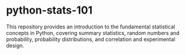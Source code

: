 # python-stats-101
This repository provides an introduction to the fundamental statistical concepts in Python, covering summary statistics, random numbers and probability, probability distributions, and correlation and experimental design.
